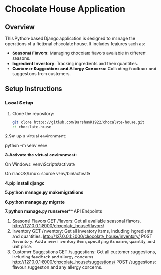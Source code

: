 # Chocolate House Application

## Overview
This Python-based Django application is designed to manage the operations of a fictional chocolate house. It includes features such as:
- **Seasonal Flavors**: Managing chocolate flavors available in different seasons.
- **Ingredient Inventory**: Tracking ingredients and their quantities.
- **Customer Suggestions and Allergy Concerns**: Collecting feedback and suggestions from customers.

## Setup Instructions

### Local Setup
1. Clone the repository:
   
   ```bash
   git clone https://github.com/DarshanR1922/chocalate-house.git
   cd chocalate-house

2.Set up a virtual environment:

python -m venv venv

**3.Activate the virtual environment:**

On Windows:
venv\Scripts\activate

On macOS/Linux:
source venv/bin/activate

**4.pip install django**

**5.python manage.py makemigratiions**

**6.python manage.py migrate**

**7.python manage.py runserver****
API Endpoints
1. Seasonal Flavors
GET /flavors: Get all available seasonal flavors.
http://127.0.0.1:8000/chocolate_house/flavors/
2. Inventory
GET /inventory: Get all inventory items, including ingredients and quantities.
   http://127.0.0.1:8000/chocolate_house/inventory/
POST /inventory: Add a new inventory item, specifying its name, quantity, and unit price.
3. Customer Suggestions
GET /suggestions: Get all customer suggestions, including feedback and allergy concerns.
http://127.0.0.1:8000/chocolate_house/suggestions/
POST /suggestions: flavour suggestion and any allergy concerns.
